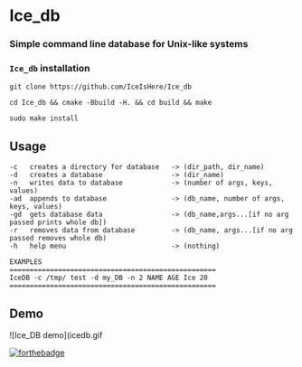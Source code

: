 # Ice_db                       

### Simple command line database for Unix-like systems
### `Ice_db` installation
```
git clone https://github.com/IceIsHere/Ice_db
```
```
cd Ice_db && cmake -Bbuild -H. && cd build && make 
```
```
sudo make install
```
## Usage
```
-c   creates a directory for database   -> (dir_path, dir_name)
-d   creates a database                 -> (dir_name)
-n   writes data to database            -> (number of args, keys, values)
-ad  appends to database                -> (db_name, number of args, keys, values)
-gd  gets database data                 -> (db_name,args...[if no arg passed prints whole db])
-r   removes data from database         -> (db_name, args...[if no arg passed removes whole db)
-h   help menu                          -> (nothing)

EXAMPLES 
===================================================
IceDB -c /tmp/ test -d my_DB -n 2 NAME AGE Ice 20 
===================================================
```

## Demo
![Ice_DB demo](icedb.gif

 [![forthebadge](https://forthebadge.com/images/badges/made-with-c-plus-plus.svg)](https://forthebadge.com)
